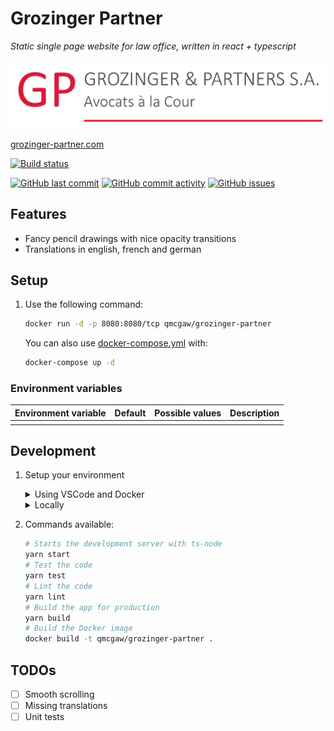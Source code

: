 # Grozinger Partner

*Static single page website for law office, written in react + typescript*

[![Grozinger Partner S.A.](https://raw.githubusercontent.com/qdm12/grozinger-partner/master/src/static/logo.png)](https://grozinger-partner.com/)

[grozinger-partner.com](https://grozinger-partner.com/)

[![Build status](https://github.com/qdm12/grozinger-partner/workflows/Buildx%20latest/badge.svg)](https://github.com/qdm12/grozinger-partner/actions?query=workflow%3A%22Buildx+latest%22)

[![GitHub last commit](https://img.shields.io/github/last-commit/qdm12/grozinger-partner.svg)](https://github.com/qdm12/grozinger-partner/issues)
[![GitHub commit activity](https://img.shields.io/github/commit-activity/y/qdm12/grozinger-partner.svg)](https://github.com/qdm12/grozinger-partner/issues)
[![GitHub issues](https://img.shields.io/github/issues/qdm12/grozinger-partner.svg)](https://github.com/qdm12/grozinger-partner/issues)

## Features

- Fancy pencil drawings with nice opacity transitions
- Translations in english, french and german

## Setup

1. Use the following command:

    ```sh
    docker run -d -p 8080:8080/tcp qmcgaw/grozinger-partner
    ```

    You can also use [docker-compose.yml](https://github.com/qdm12/grozinger-partner/blob/master/docker-compose.yml) with:

    ```sh
    docker-compose up -d
    ```

### Environment variables

| Environment variable | Default | Possible values | Description |
| --- | --- | --- | --- |
|  |  |  |  |

## Development

1. Setup your environment

    <details><summary>Using VSCode and Docker</summary><p>

    1. Install [Docker](https://docs.docker.com/install/)
       - On Windows, share a drive with Docker Desktop and have the project on that partition
       - On OSX, share your project directory with Docker Desktop
    1. With [Visual Studio Code](https://code.visualstudio.com/download), install the [remote containers extension](https://marketplace.visualstudio.com/items?itemName=ms-vscode-remote.remote-containers)
    1. In Visual Studio Code, press on `F1` and select `Remote-Containers: Open Folder in Container...`
    1. Your dev environment is ready to go!... and it's running in a container :+1:

    </p></details>

    <details><summary>Locally</summary><p>

    Install [Nodejs](https://nodejs.org/en/download/) and [Docker](https://www.docker.com/products/docker-desktop), with eventually [yarn](https://classic.yarnpkg.com/en/docs/install/)

    </p></details>

1. Commands available:

    ```sh
    # Starts the development server with ts-node
    yarn start
    # Test the code
    yarn test
    # Lint the code
    yarn lint
    # Build the app for production
    yarn build
    # Build the Docker image
    docker build -t qmcgaw/grozinger-partner .
    ```

## TODOs

- [ ] Smooth scrolling
- [ ] Missing translations
- [ ] Unit tests
